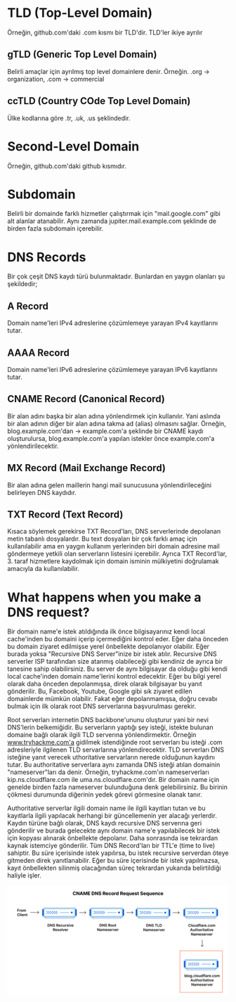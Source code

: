 # TLD (Top-Level Domain)
Örneğin, github.com'daki .com kısmı bir TLD'dir. TLD'ler ikiye ayrılır

## gTLD (Generic Top Level Domain)
Belirli amaçlar için ayrılmış top level domainlere denir. Örneğin. .org -> organization, .com -> commercial

## ccTLD (Country COde Top Level Domain)

Ülke kodlarına göre .tr, .uk, .us şeklindedir.

# Second-Level Domain

Örneğin, github.com'daki github kısmıdır. 

# Subdomain

Belirli bir domainde farklı hizmetler çalıştırmak için "mail.google.com" gibi alt alanlar atanabilir. Aynı zamanda jupiter.mail.example.com şeklinde de birden fazla subdomain içerebilir.

# DNS Records

Bir çok çeşit DNS kaydı türü bulunmaktadır. Bunlardan en yaygın olanları şu şekildedir;

## A Record

Domain name'leri IPv4 adreslerine çözümlemeye yarayan IPv4 kayıtlarını tutar.

## AAAA Record

Domain name'leri IPv6 adreslerine çözümlemeye yarayan IPv6 kayıtlarını tutar.

## CNAME Record (Canonical Record)

Bir alan adını başka bir alan adına yönlendirmek için kullanılır. Yani aslında bir alan adının diğer bir alan adına takma ad (alias) olmasını sağlar. Örneğin, blog.example.com'dan -> example.com'a şeklinde bir CNAME kaydı oluşturulursa, blog.example.com'a yapılan istekler önce example.com'a yönlendirilecektir.

## MX Record (Mail Exchange Record)

Bir alan adına gelen maillerin hangi mail sunucusuna yönlendirileceğini belirleyen DNS kaydıdır.

## TXT Record (Text Record)

Kısaca söylemek gerekirse TXT Record'ları, DNS serverlerinde depolanan metin tabanlı dosyalardır. Bu text dosyaları bir çok farklı amaç için kullanılabilir ama en yaygın kullanım yerlerinden biri domain adresine mail göndermeye yetkili olan serverların listesini içerebilir. Ayrıca TXT Record'lar, 3. taraf hizmetlere kaydolmak için domain isminin mülkiyetini doğrulamak amacıyla da kullanılabilir.

# What happens when you make a DNS request?

Bir domain name'e istek atıldığında ilk önce bilgisayarınız kendi local cache'inden bu domaini içerip içermediğini kontrol eder. Eğer daha önceden bu domain ziyaret edilmişse yerel önbellekte depolanıyor olabilir. Eğer burada yoksa "Recursive DNS Server"inize bir istek atılır. Recursive DNS serverler ISP tarafından size atanmış olabileceği gibi kendiniz de ayrıca bir tanesine sahip olabilirsiniz. Bu server de aynı bilgisayar da olduğu gibi kendi local cache'inden domain name'lerini kontrol edecektir. Eğer bu bilgi yerel olarak daha önceden depolanmışsa, direk olarak bilgisayar bu yanıt gönderilir. Bu, Facebook, Youtube, Google gibi sık ziyaret edilen domainlerde mümkün olabilir. Fakat eğer depolanmamışsa, doğru cevabı bulmak için ilk olarak root DNS serverlarına başvurulması gerekir.


Root serverları internetin DNS backbone'ununu oluşturur yani bir nevi DNS'lerin belkemiğidir. Bu serverların yaptığı şey isteği, istekte bulunan domaine bağlı olarak ilgili TLD serverına yönlendirmektir. Örneğin www.tryhackme.com'a gidilmek istendiğinde root serverları bu isteği .com adresleriyle ilgilenen TLD servarlarına yönlendirecektir. TLD serverları DNS isteğine yanıt verecek uthoritative servarların nerede olduğunun kaydını tutar. Bu authoritative serverlara aynı zamanda DNS isteği atılan domainin "nameserver"ları da denir. Örneğin, tryhackme.com'ın nameserverları kip.ns.cloudflare.com ile uma.ns.cloudflare.com'dır. Bir domain name için genelde birden fazla nameserver bulunduğuna denk gelebilirsiniz. Bu birinin çökmesi durumunda diğerinin yedek görevi görmesine olanak tanır.

Authoritative serverlar ilgili domain name ile ilgili kayıtları tutan ve bu kayıtlarla ilgili yapılacak herhangi bir güncellemenin yer alacağı yerlerdir. Kaydın türüne bağlı olarak, DNS kaydı recursive DNS serverına geri gönderilir ve burada gelecekte aynı domain name'e yapılabilecek bir istek için kopyası alınarak önbellekte depolanır. Daha sonrasında ise tekrardan kaynak istemciye gönderilir. Tüm DNS Record'ları bir TTL'e (time to live) sahiptir. Bu süre içerisinde istek yapılırsa, bu istek recursive serverdan öteye gitmeden direk yanıtlanabilir. Eğer bu süre içerisinde bir istek yapılmazsa, kayıt önbellekten silinmiş olacağından süreç tekrardan yukarıda belirtildiği haliyle işler.

![Images](images/dns_record_request_sequence_cname_subdomain.png)



